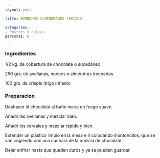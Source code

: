 ```yaml
---
layout: post

title: BOMBONES ALMENDRADOS (ERIZOS)

categories:
- Postres y dulces
personas: 6 
---
```

<h3>Ingredientes</h3>
1/2 kg. de cobertura de chocolate o sucedáneo

250 grs. de avellanas, nueces o almendras troceadas

100 grs. de crispis (trigo inflado)

<h3>Preparación</h3>
Deshacer el chocolate al baño maría en fuego suave.

Añadir las avellanas y mezclar bien.

Añadir los cereales y mezclar rápido y bien.

Extender un plástico limpio en la mesa e ir colocando montoncitos, que se van cogiendo con una cuchara de la mezcla de chocolate.

Dejar enfriar hasta que queden duros y ya se pueden guardar.

